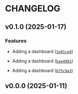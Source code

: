 # CHANGELOG


## v0.1.0 (2025-01-17)

### Features

- Adding a dashboard
  ([`1e81ce4`](https://github.com/maximelorenzo/python_project/commit/1e81ce4ce498a6663c2ab7dd5b186903099b9b84))

- Adding a dashboard
  ([`bae4981`](https://github.com/maximelorenzo/python_project/commit/bae49814f8ab04e43e361caa5f3f3d7d29534128))

- Adding a dashboard
  ([`675c9a3`](https://github.com/maximelorenzo/python_project/commit/675c9a30c0e5d3cda0db8d7e7da5abd8f3a727ae))


## v0.0.0 (2025-01-11)
